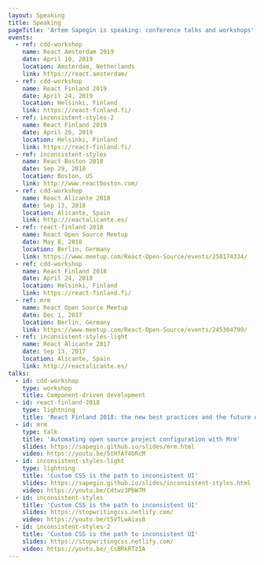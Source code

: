 ```yaml
---
layout: Speaking
title: Speaking
pageTitle: 'Artem Sapegin is speaking: conference talks and workshops'
events:
  - ref: cdd-workshop
    name: React Amsterdam 2019
    date: April 10, 2019
    location: Amsterdam, Netherlands
    link: https://react.amsterdam/
  - ref: cdd-workshop
    name: React Finland 2019
    date: April 24, 2019
    location: Helsinki, Finland
    link: https://react-finland.fi/
  - ref: inconsistent-styles-2
    name: React Finland 2019
    date: April 26, 2019
    location: Helsinki, Finland
    link: https://react-finland.fi/
  - ref: inconsistent-styles
    name: React Boston 2018
    date: Sep 29, 2018
    location: Boston, US
    link: http://www.reactboston.com/
  - ref: cdd-workshop
    name: React Alicante 2018
    date: Sep 13, 2018
    location: Alicante, Spain
    link: http://reactalicante.es/
  - ref: react-finland-2018
    name: React Open Source Meetup
    date: May 8, 2018
    location: Berlin, Germany
    link: https://www.meetup.com/React-Open-Source/events/250174334/
  - ref: cdd-workshop
    name: React Finland 2018
    date: April 24, 2018
    location: Helsinki, Finland
    link: https://react-finland.fi/
  - ref: mrm
    name: React Open Source Meetup
    date: Dec 1, 2017
    location: Berlin, Germany
    link: https://www.meetup.com/React-Open-Source/events/245304799/
  - ref: inconsistent-styles-light
    name: React Alicante 2017
    date: Sep 13, 2017
    location: Alicante, Spain
    link: http://reactalicante.es/
talks:
  - id: cdd-workshop
    type: workshop
    title: Component-driven development
  - id: react-finland-2018
    type: lightning
    title: 'React Finland 2018: the new best practices and the future of React'
  - id: mrm
    type: talk
    title: 'Automating open source project configuration with Mrm'
    slides: https://sapegin.github.io/slides/mrm.html
    video: https://youtu.be/5tHfAf4bRcM
  - id: inconsistent-styles-light
    type: lightning
    title: 'Custom CSS is the path to inconsistent UI'
    slides: https://sapegin.github.io/slides/inconsistent-styles.html
    video: https://youtu.be/Cdtwz3PbW7M
  - id: inconsistent-styles
    title: 'Custom CSS is the path to inconsistent UI'
    slides: https://stopwritingcss.netlify.com/
    video: https://youtu.be/t5VTLwAias8
  - id: inconsistent-styles-2
    title: 'Custom CSS is the path to inconsistent UI'
    slides: https://stopwritingcss.netlify.com/
    video: https://youtu.be/_CsBRkRTzIA
---
```

